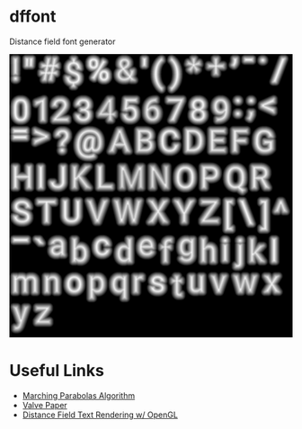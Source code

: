 # dffont
Distance field font generator

![](./images/dffont_image.png)

# Useful Links
- [Marching Parabolas Algorithm](https://prideout.net/blog/distance_fields/#marching-parabolas)
- [Valve Paper](https://steamcdn-a.akamaihd.net/apps/valve/2007/SIGGRAPH2007_AlphaTestedMagnification.pdf)
- [Distance Field Text Rendering w/ OpenGL](https://youtu.be/d8cfgcJR9Tk)
